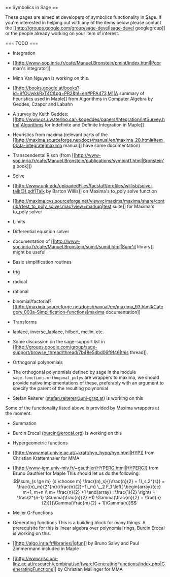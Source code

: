 == Symbolics in Sage ==

These pages are aimed at developers of symbolics functionality in Sage. If you're interested in helping out with any of the items below please contact the [[http://groups.google.com/group/sage-devel|sage-devel googlegroup]] or the people already working on your item of interest.


=== TODO ===

 * Integration
  * [[http://www-sop.inria.fr/cafe/Manuel.Bronstein/pmint/index.html|Poor man's integrator]]
   * Minh Van Nguyen is working on this.
  * [[http://books.google.at/books?id=9fOUwkkRxT4C&pg=PR2&hl=en#PPA473,M1|A summary of heuristics used in Maple]] from Algorithms in Computer Algebra by Geddes, Czapor and Labahn
  * A survey by Keith Geddes: [[http://www.cs.uwaterloo.ca/~kogeddes/papers/Integration/IntSurvey.html|Algorithms for Indefinite and Definite Integration in Maple]] 
  * Heuristics from maxima (relevant parts of the [[http://maxima.sourceforge.net/docs/manual/en/maxima_20.html#Item_003a-integrate|maxima manual]] have some documentation)
  * Transcendental Risch (from [[http://www-sop.inria.fr/cafe/Manuel.Bronstein/publications/symbint1.html|Bronstein's book]])

 * Solve
  * [[http://www.unk.edu/uploadedFiles/facstaff/profiles/willisb/solve-talk(3).pdf|Talk by Barton Willis]] on Maxima's to_poly solve function
  * [[http://maxima.cvs.sourceforge.net/viewvc/maxima/maxima/share/contrib/rtest_to_poly_solver.mac?view=markup|test suite]] for Maxima's to_poly solver

 * Limits

 * Differential equation solver
  * documentation of [[http://www-sop.inria.fr/cafe/Manuel.Bronstein/sumit/sumit.html|Sum^it library]] might be useful

 * Basic simplification routines
  * trig
  * radical
  * rational
  * binomial/factorial?
   [[http://maxima.sourceforge.net/docs/manual/en/maxima_93.html#Category_003a-Simplification-functions|maxima documentation]]

 * Transforms
  * laplace, inverse_laplace, hilbert, mellin, etc.
  * Some discussion on the sage-support list in [[http://groups.google.com/group/sage-support/browse_thread/thread/7b48e5dbd06f9f46|this thread]].

 * Orthogonal polynomials
  * The orthogonal polynomials defined by sage in the module `sage.functions.orthogonal_polys` are wrappers to maxima, we should provide native implementations of these, preferably with an argument to specify the parent of the resulting polynomial
   * Stefan Reiterer (stefan.reiterer@uni-graz.at) is working on this

Some of the functionality listed above is provided by Maxima wrappers at the moment.

 * Summation
  * Burcin Erocal (burcin@erocal.org) is working on this

 * Hypergeometric functions
  * [[http://www.mat.univie.ac.at/~kratt/hyp_hypq/hyp.html|HYP]] from Christian Krattenthaler for MMA
  * [[http://www-igm.univ-mlv.fr/~gauthier/HYPERG.html|HYPERG]] from Bruno Gauthier for Maple
   This should let us do the following:
$$\sum_{s \ge m} {s \choose m} \frac{(n)_s}{(\frac{n}{2} + 1)_s 2^{s}} = \frac{(n)_m}{2^{m}(\frac{n}{2}+1)_m} \,_2 F_1 \left( \begin{array}{cc} m+1, m+n \\ m+ \frac{n}{2} +1 \end{array} ; \frac{1}{2} \right) = \frac{2^{n-1} \Gamma(\frac{n}{2} +1) \Gamma(\frac{m}{2} + \frac{n}{2})}{\Gamma(\frac{m}{2} + 1)\Gamma(n)}$$


 * Meijer G-Functions

 * Generating functions
  This is a building block for many things. A prerequisite for this is linear algebra over polynomial rings, Burcin Erocal is working on this.
  * [[http://algo.inria.fr/libraries/|gfun]] by Bruno Salvy and Paul Zimmermann included in Maple
  * [[http://www.risc.uni-linz.ac.at/research/combinat/software/GeneratingFunctions/index.php|GeneratingFunctions]] by Christian Mallinger for MMA

 
